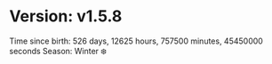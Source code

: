 # Version: v1.5.8
Time since birth: 526 days, 12625 hours, 757500 minutes, 45450000 seconds
Season: Winter ❄️
